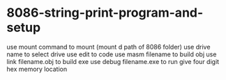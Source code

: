 # 8086-string-print-program-and-setup
use mount command to mount (mount d path of 8086 folder)
use drive name to select drive
use edit to code
use masm filename to build obj 
use link filename.obj to build exe
use debug filename.exe to run
give four digit hex memory location 
